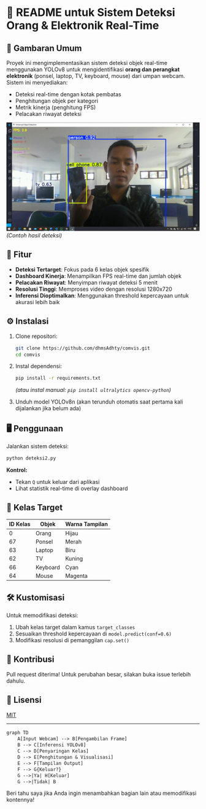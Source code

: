 # 📝 README untuk Sistem Deteksi Orang & Elektronik Real-Time

## 📌 Gambaran Umum
Proyek ini mengimplementasikan sistem deteksi objek real-time menggunakan YOLOv8 untuk mengidentifikasi **orang dan perangkat elektronik** (ponsel, laptop, TV, keyboard, mouse) dari umpan webcam. Sistem ini menyediakan:
- Deteksi real-time dengan kotak pembatas
- Penghitungan objek per kategori
- Metrik kinerja (penghitung FPS)
- Pelacakan riwayat deteksi

![Demo Screenshot](demo_screenshoot.jpg) *(Contoh hasil deteksi)*

## 🚀 Fitur
- **Deteksi Tertarget**: Fokus pada 6 kelas objek spesifik
- **Dashboard Kinerja**: Menampilkan FPS real-time dan jumlah objek
- **Pelacakan Riwayat**: Menyimpan riwayat deteksi 5 menit
- **Resolusi Tinggi**: Memproses video dengan resolusi 1280x720
- **Inferensi Dioptimalkan**: Menggunakan threshold kepercayaan untuk akurasi lebih baik

## ⚙️ Instalasi
1. Clone repositori:
   ```bash
   git clone https://github.com/dhmsAdhty/comvis.git
   cd comvis
   ```

2. Instal dependensi:
   ```bash
   pip install -r requirements.txt
   ```
   *(atau instal manual: `pip install ultralytics opencv-python`)*

3. Unduh model YOLOv8n (akan terunduh otomatis saat pertama kali dijalankan jika belum ada)

## 🖥️ Penggunaan
Jalankan sistem deteksi:
```bash
python deteksi2.py
```

**Kontrol:**
- Tekan `Q` untuk keluar dari aplikasi
- Lihat statistik real-time di overlay dashboard

## 🎯 Kelas Target
| ID Kelas | Objek    | Warna Tampilan |
|----------|----------|----------------|
| 0        | Orang    | Hijau          |
| 67       | Ponsel   | Merah          |
| 63       | Laptop   | Biru           |
| 62       | TV       | Kuning         |
| 66       | Keyboard | Cyan           |
| 64       | Mouse    | Magenta        |

## 🛠️ Kustomisasi
Untuk memodifikasi deteksi:
1. Ubah kelas target dalam kamus `target_classes`
2. Sesuaikan threshold kepercayaan di `model.predict(conf=0.6)`
3. Modifikasi resolusi di pemanggilan `cap.set()`

## 🤝 Kontribusi
Pull request diterima! Untuk perubahan besar, silakan buka issue terlebih dahulu.

## 📜 Lisensi
[MIT](LICENSE)

---

```mermaid
graph TD
    A[Input Webcam] --> B[Pengambilan Frame]
    B --> C[Inferensi YOLOv8]
    C --> D[Penyaringan Kelas]
    D --> E[Penghitungan & Visualisasi]
    E --> F[Tampilan Output]
    F --> G{Keluar?}
    G -->|Ya| H[Keluar]
    G -->|Tidak| B
```

Beri tahu saya jika Anda ingin menambahkan bagian lain atau memodifikasi kontennya!
